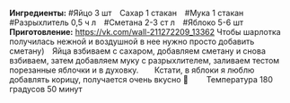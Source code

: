 **Ингредиенты:**
#Яйцо 3 шт⁣⁣⠀
Сахар 1 стакан⁣⁣⠀
#Мука 1 стакан ⁣⁣⠀
#Разрыхлитель 0,5 ч л⁣⁣⠀
#Сметана 2-3 ст л⁣⁣⠀
#Яблоко 5-6 шт⁣⁣
⁣⁣
**Приготовление:**
https://vk.com/wall-211272209_13362
Чтобы шарлотка получилась нежной и воздушной в нее нужно просто добавить сметану)⁣⁣⠀
Яйца взбиваем с сахаром, добавляем сметану и снова взбиваем, затем добавляем муку с разрыхлителем, заливаем тестом порезанные яблочки и в духовку.⁣⁣⠀
⁣⁣⠀
Кстати, в яблоки я люблю добавлять корицу, получается очень вкусно 🤤 ⁣⁣⠀
⁣⁣⠀
Температура 180 градусов 50 минут 

